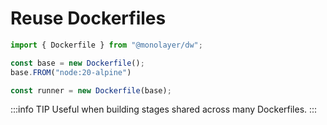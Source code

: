 # Reuse Dockerfiles

```ts
import { Dockerfile } from "@monolayer/dw";

const base = new Dockerfile();
base.FROM("node:20-alpine")

const runner = new Dockerfile(base);
```

:::info TIP
Useful when building stages shared across many Dockerfiles.
:::
